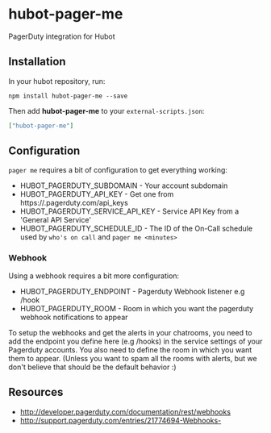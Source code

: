 # hubot-pager-me

PagerDuty integration for Hubot 

## Installation

In your hubot repository, run:

`npm install hubot-pager-me --save`

Then add **hubot-pager-me** to your `external-scripts.json`:

```json
["hubot-pager-me"]
```

## Configuration

`pager me` requires a bit of configuration to get everything working:

* HUBOT_PAGERDUTY_SUBDOMAIN - Your account subdomain
* HUBOT_PAGERDUTY_API_KEY - Get one from https://<your subdomain>.pagerduty.com/api_keys
* HUBOT_PAGERDUTY_SERVICE_API_KEY - Service API Key from a 'General API Service'
* HUBOT_PAGERDUTY_SCHEDULE_ID - The ID of the On-Call schedule used by `who's on call` and `pager me <minutes>`

### Webhook

Using a webhook requires a bit more configuration:

* HUBOT_PAGERDUTY_ENDPOINT - Pagerduty Webhook listener e.g /hook
* HUBOT_PAGERDUTY_ROOM - Room in which you want the pagerduty webhook notifications to appear

To setup the webhooks and get the alerts in your chatrooms, you need to add the endpoint you define here (e.g /hooks) in 
the service settings of your Pagerduty accounts. You also need to define the room in which you want them to appear. 
(Unless you want to spam all the rooms with alerts, but we don't believe that should be the default behavior :)  

## Resources

* http://developer.pagerduty.com/documentation/rest/webhooks
* http://support.pagerduty.com/entries/21774694-Webhooks-
